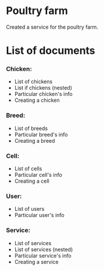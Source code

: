 # Poultry farm

Created a service for the poultry farm.

# List of documents

### Chicken:
   - List of chickens
   - List if chickens (nested)
   - Particular chicken's info
   - Creating a chicken
### Breed:
   - List of breeds
   - Particular breed's info
   - Creating a breed
### Cell:
   - List of cells
   - Particular cell's info
   - Creating a cell
### User:
   - List of users
   - Particular user's info
### Service:
   - List of services
   - List of services (nested)
   - Particular service's info
   - Creating a service